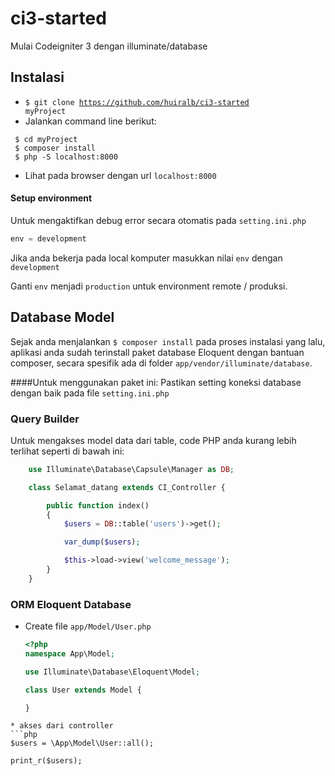 # ci3-started
Mulai Codeigniter 3 dengan illuminate/database

## Instalasi
* <code>$ git clone https://github.com/huiralb/ci3-started myProject</code>
* Jalankan command line berikut:
```
 $ cd myProject
 $ composer install
 $ php -S localhost:8000
```
* Lihat pada browser dengan url <code>localhost:8000</code>

#### Setup environment
Untuk mengaktifkan debug error secara otomatis pada <code>setting.ini.php</code>
```php
env = development
```
Jika anda bekerja pada local komputer masukkan nilai <code>env</code> dengan <code>development</code>

Ganti <code>env</code> menjadi <code>production</code> untuk environment remote / produksi.

## Database Model
Sejak anda menjalankan <code>$ composer install</code> pada proses instalasi yang lalu, aplikasi anda sudah terinstall paket database Eloquent dengan bantuan composer, secara spesifik ada di folder <code>app/vendor/illuminate/database</code>.

####Untuk menggunakan paket ini:
Pastikan setting koneksi database dengan baik pada file <code>setting.ini.php</code>

### Query Builder
Untuk mengakses model data dari table, code PHP anda kurang lebih terlihat seperti di bawah ini:
```php
	use Illuminate\Database\Capsule\Manager as DB;

	class Selamat_datang extends CI_Controller {

		public function index()
		{
			$users = DB::table('users')->get();

			var_dump($users);

			$this->load->view('welcome_message');
		}
	}
```

### ORM Eloquent Database
* Create file <code>app/Model/User.php</code>
	```php
	<?php
	namespace App\Model;

	use Illuminate\Database\Eloquent\Model;

	class User extends Model {

	}
```
* akses dari controller
```php
$users = \App\Model\User::all();

print_r($users);
